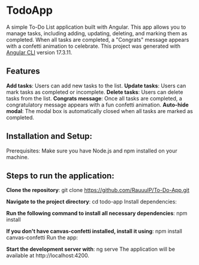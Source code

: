 # TodoApp

A simple To-Do List application built with Angular. This app allows you to manage tasks, including adding, updating, deleting, and marking them as completed. When all tasks are completed, a "Congrats" message appears with a confetti animation to celebrate.
This project was generated with [Angular CLI](https://github.com/angular/angular-cli) version 17.3.11.

## Features
**Add tasks**: Users can add new tasks to the list.
**Update tasks**: Users can mark tasks as completed or incomplete.
**Delete tasks**: Users can delete tasks from the list.
**Congrats message**: Once all tasks are completed, a congratulatory message appears with a fun confetti animation.
**Auto-hide modal**: The modal box is automatically closed when all tasks are marked as completed.

## Installation and Setup:
Prerequisites:
Make sure you have Node.js and npm installed on your machine.

## Steps to run the application:

**Clone the repository**:
git clone https://github.com/RauuulP/To-Do-App.git

**Navigate to the project directory**:
cd todo-app
Install dependencies:

**Run the following command to install all necessary dependencies**:
npm install

**If you don't have canvas-confetti installed, install it using**:
npm install canvas-confetti
Run the app:

**Start the development server with**:
ng serve
The application will be available at http://localhost:4200.

